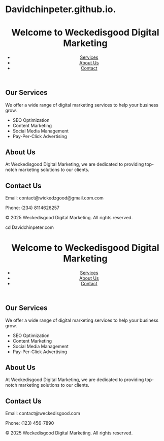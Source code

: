 # Davidchinpeter.github.io.<!DOCTYPE html>
<html lang="en">
<head>
    <meta charset="UTF-8">
    <meta name="viewport" content="width=device-width, initial-scale=1.0">
    <title>Weckedisgood Digital Marketing</title>
    <link rel="stylesheet" href="styles.css">
</head>
<body>
    <header>
        <h1>Welcome to Weckedisgood Digital Marketing</h1>
        <nav>
            <ul>
                <li><a href="#services">Services</a></li>
                <li><a href="#about">About Us</a></li>
                <li><a href="#contact">Contact</a></li>
            </ul>
        </nav>
    </header>
    <section id="services">
        <h2>Our Services</h2>
        <p>We offer a wide range of digital marketing services to help your business grow.</p>
        <ul>
            <li>SEO Optimization</li>
            <li>Content Marketing</li>
            <li>Social Media Management</li>
            <li>Pay-Per-Click Advertising</li>
        </ul>
    </section>
    <section id="about">
        <h2>About Us</h2>
        <p>At Weckedisgood Digital Marketing, we are dedicated to providing top-notch marketing solutions to our clients.</p>
    </section>
    <section id="contact">
        <h2>Contact Us</h2>
        <p>Email: contact@wickedzgood@gmail.com.com</p>
        <p>Phone: (234) 8114626257</p>
    </section>
    <footer>
        <p>&copy; 2025 Weckedisgood Digital Marketing. All rights reserved.</p>
    </footer>
</body>
</html>cd Davidchinpeter.com
<!DOCTYPE html>
<html lang="en">
<head>
    <meta charset="UTF-8">
    <meta name="viewport" content="width=device-width, initial-scale=1.0">
    <title>Weckedisgood Digital Marketing</title>
    <link rel="stylesheet" href="styles.css">
</head>
<body>
    <header>
        <h1>Welcome to Weckedisgood Digital Marketing</h1>
        <nav>
            <ul>
                <li><a href="#services">Services</a></li>
                <li><a href="#about">About Us</a></li>
                <li><a href="#contact">Contact</a></li>
            </ul>
        </nav>
    </header>
    <section id="services">
        <h2>Our Services</h2>
        <p>We offer a wide range of digital marketing services to help your business grow.</p>
        <ul>
            <li>SEO Optimization</li>
            <li>Content Marketing</li>
            <li>Social Media Management</li>
            <li>Pay-Per-Click Advertising</li>
        </ul>
    </section>
    <section id="about">
        <h2>About Us</h2>
        <p>At Weckedisgood Digital Marketing, we are dedicated to providing top-notch marketing solutions to our clients.</p>
    </section>
    <section id="contact">
        <h2>Contact Us</h2>
        <p>Email: contact@weckedisgood.com</p>
        <p>Phone: (123) 456-7890</p>
    </section>
    <footer>
        <p>&copy; 2025 Weckedisgood Digital Marketing. All rights reserved.</p>
    </footer>
</body>
</html>
